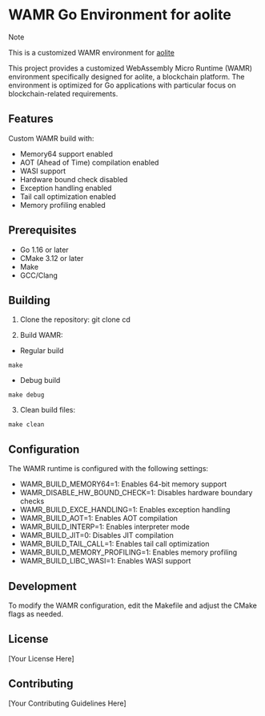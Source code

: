 # WAMR Go Environment for aolite
> [!NOTE]
> This is a customized WAMR environment for [aolite](https://github.com/everVision/aolite)

This project provides a customized WebAssembly Micro Runtime (WAMR) environment specifically designed for aolite, a blockchain platform. The environment is optimized for Go applications with particular focus on blockchain-related requirements.

## Features

Custom WAMR build with:
- Memory64 support enabled
- AOT (Ahead of Time) compilation enabled
- WASI support
- Hardware bound check disabled
- Exception handling enabled
- Tail call optimization enabled
- Memory profiling enabled

## Prerequisites

- Go 1.16 or later
- CMake 3.12 or later
- Make
- GCC/Clang

## Building

1. Clone the repository:
git clone <repository-url>
cd <repository-name>

2. Build WAMR:
- Regular build
```
make
```

- Debug build
```
make debug
```

3. Clean build files:
```
make clean
```



## Configuration

The WAMR runtime is configured with the following settings:

- WAMR_BUILD_MEMORY64=1: Enables 64-bit memory support
- WAMR_DISABLE_HW_BOUND_CHECK=1: Disables hardware boundary checks
- WAMR_BUILD_EXCE_HANDLING=1: Enables exception handling
- WAMR_BUILD_AOT=1: Enables AOT compilation
- WAMR_BUILD_INTERP=1: Enables interpreter mode
- WAMR_BUILD_JIT=0: Disables JIT compilation
- WAMR_BUILD_TAIL_CALL=1: Enables tail call optimization
- WAMR_BUILD_MEMORY_PROFILING=1: Enables memory profiling
- WAMR_BUILD_LIBC_WASI=1: Enables WASI support

## Development

To modify the WAMR configuration, edit the Makefile and adjust the CMake flags as needed.

## License

[Your License Here]

## Contributing

[Your Contributing Guidelines Here]
